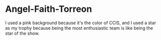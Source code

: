# Angel-Faith-Torreon

I used a pink background because it's the color of CCIS, and I used a star as my trophy because being the most enthusiastic team is like being the star of the show.
